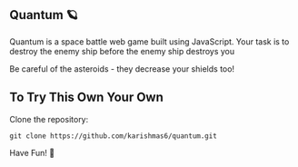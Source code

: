 ## Quantum 🪐 
Quantum is a space battle web game built using JavaScript.
Your task is to destroy the enemy ship before the enemy ship destroys you 

Be careful of the asteroids - they decrease your shields too!

## To Try This Own Your Own

Clone the repository:

```
git clone https://github.com/karishmas6/quantum.git
```

Have Fun! 🦄

